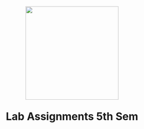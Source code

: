 <h1 align="center">
<img src="https://github.com/basu021/lab/blob/main/elements/logo.svg" height="250" align="center" />

  Lab Assignments 5th Sem
</h1>
